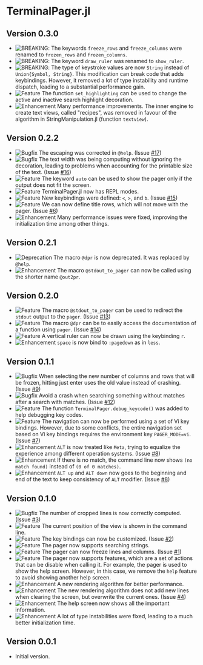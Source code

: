 TerminalPager.jl
================

Version 0.3.0
-------------

- ![BREAKING][badge-breaking]: The keywords `freeze_rows` and `freeze_columns`
  were renamed to `frozen_rows` and `frozen_columns`.
- ![BREAKING][badge-breaking]: The keyword `draw_ruler` was renamed to
  `show_ruler`.
- ![BREAKING][badge-breaking]: The type of keystroke values are now `String`
  instead of `Union{Symbol, String}`. This modification can break code that adds
  keybindings. However, it removed a lot of type instability and runtime
  dispatch, leading to a substantial performance gain.
- ![Feature][badge-feature] The function `set_highlighting` can be used to
  change the active and inactive search highlight decoration.
- ![Enhancement][badge-enhancement] Many performance improvements. The inner
  engine to create text views, called "recipes", was removed in favour of the
  algorithm in StringManipulation.jl (function `textview`).


Version 0.2.2
-------------

- ![Bugfix][badge-bugfix] The escaping was corrected in `@help`. (Issue
  [#17][gh-issue-17])
- ![Bugfix][badge-bugfix] The text width was being computing without ignoring
  the decoration, leading to problems when accounting for the printable size of
  the text. (Issue [#16][gh-issue-16])
- ![Feature][badge-feature] The keyword `auto` can be used to show the pager
  only if the output does not fit the screen.
- ![Feature][badge-feature] TerminalPager.jl now has REPL modes.
- ![Feature][badge-feature] New keybindings were defined: `<`, `>`, and `b`.
  (Issue [#15][gh-issue-15])
- ![Feature][badge-feature] We can now define title rows, which will not move
  with the pager. (Issue [#6][gh-issue-6])
- ![Enhancement][badge-enhancement] Many performance issues were fixed,
  improving the initialization time among other things.

Version 0.2.1
-------------

- ![Deprecation][badge-deprecation] The macro `@dpr` is now deprecated. It was
  replaced by `@help`.
- ![Enhancement][badge-enhancement] The macro `@stdout_to_pager` can now be
  called using the shorter name `@out2pr`.

Version 0.2.0
-------------

- ![Feature][badge-feature] The macro `@stdout_to_pager` can be used to redirect
  the `stdout` output to the `pager`. (Issue [#13][gh-issue-13])
- ![Feature][badge-feature] The macro `@dpr` can be to easily access the
  documentation of a function using `pager`. (Issue [#14][gh-issue-14])
- ![Feature][badge-feature] A vertical ruler can now be drawn using the
  keybinding `r`.
- ![Enhancement][badge-enhancement] `space` is now bind to `:pagedown` as in
  `less`.

Version 0.1.1
-------------

- ![Bugfix][badge-bugfix] When selecting the new number of columns and rows that
  will be frozen, hitting just enter uses the old value instead of crashing.
  (Issue [#9][gh-issue-9])
- ![Bugfix][badge-bugfix] Avoid a crash when searching something without matches
  after a search with matches. (Issue [#12][gh-issue-12])
- ![Feature][badge-feature] The function `TerminalPager.debug_keycode()` was
  added to help debugging key codes.
- ![Feature][badge-feature] The navigation can now be performed using a set of
  Vi key bindings. However, due to some conflicts, the entire navigation set
  based on Vi key bindings requires the environment key `PAGER_MODE=vi`. (Issue
  [#7][gh-issue-7])
- ![Enhancement][badge-enhancement] `ALT` is now treated like `Meta`, trying to
  equalize the experience among different operation systems. (Issue
  [#8][gh-issue-8])
- ![Enhancement][badge-enhancement] If there is no match, the command line now
  shows `(no match found)` instead of `(0 of 0 matches)`.
- ![Enhancement][badge-enhancement] `ALT up` and `ALT down` now goes to the
  beginning and end of the text to keep consistency of `ALT` modifier. (Issue
  [#8][gh-issue-8])

Version 0.1.0
-------------

- ![Bugfix][badge-bugfix] The number of cropped lines is now correctly computed.
  (Issue [#3][gh-issue-3])
- ![Feature][badge-feature] The current position of the view is shown in the
  command line.
- ![Feature][badge-feature] The key bindings can now be customized. (Issue
  [#2][gh-issue-2])
- ![Feature][badge-feature] The pager now supports searching strings.
- ![Feature][badge-feature] The pager can now freeze lines and columns. (Issue
  [#1][gh-issue-1])
- ![Feature][badge-feature] The pager now supports features, which are a set of
  actions that can be disable when calling it. For example, the pager is used to
  show the help screen. However, in this case, we remove the `help` feature to
  avoid showing another help screen.
- ![Enhancement][badge-enhancement] A new rendering algorithm for better
  performance.
- ![Enhancement][badge-enhancement] The new rendering algorithm does not add new
  lines when clearing the screen, but overwrite the current ones. (Issue
  [#4][gh-issue-4])
- ![Enhancement][badge-enhancement] The help screen now shows all the important
  information.
- ![Enhancement][badge-enhancement] A lot of type instabilities were fixed,
  leading to a much better initialization time.

Version 0.0.1
-------------

- Initial version.

[badge-breaking]: https://img.shields.io/badge/BREAKING-red.svg
[badge-deprecation]: https://img.shields.io/badge/Deprecation-orange.svg
[badge-feature]: https://img.shields.io/badge/Feature-green.svg
[badge-enhancement]: https://img.shields.io/badge/Enhancement-blue.svg
[badge-bugfix]: https://img.shields.io/badge/Bugfix-purple.svg
[badge-info]: https://img.shields.io/badge/Info-gray.svg

[gh-issue-1]: https://github.com/ronisbr/PrettyTables.jl/issues/1
[gh-issue-2]: https://github.com/ronisbr/PrettyTables.jl/issues/2
[gh-issue-3]: https://github.com/ronisbr/PrettyTables.jl/issues/3
[gh-issue-4]: https://github.com/ronisbr/PrettyTables.jl/issues/4
[gh-issue-6]: https://github.com/ronisbr/PrettyTables.jl/issues/6
[gh-issue-7]: https://github.com/ronisbr/PrettyTables.jl/issues/7
[gh-issue-8]: https://github.com/ronisbr/PrettyTables.jl/issues/8
[gh-issue-9]: https://github.com/ronisbr/PrettyTables.jl/issues/9
[gh-issue-12]: https://github.com/ronisbr/PrettyTables.jl/issues/12
[gh-issue-13]: https://github.com/ronisbr/PrettyTables.jl/issues/13
[gh-issue-14]: https://github.com/ronisbr/PrettyTables.jl/issues/14
[gh-issue-15]: https://github.com/ronisbr/PrettyTables.jl/issues/15
[gh-issue-16]: https://github.com/ronisbr/PrettyTables.jl/issues/16
[gh-issue-17]: https://github.com/ronisbr/PrettyTables.jl/issues/17
